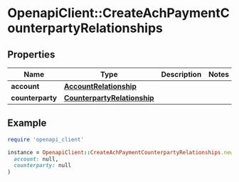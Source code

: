 # OpenapiClient::CreateAchPaymentCounterpartyRelationships

## Properties

| Name | Type | Description | Notes |
| ---- | ---- | ----------- | ----- |
| **account** | [**AccountRelationship**](AccountRelationship.md) |  |  |
| **counterparty** | [**CounterpartyRelationship**](CounterpartyRelationship.md) |  |  |

## Example

```ruby
require 'openapi_client'

instance = OpenapiClient::CreateAchPaymentCounterpartyRelationships.new(
  account: null,
  counterparty: null
)
```

